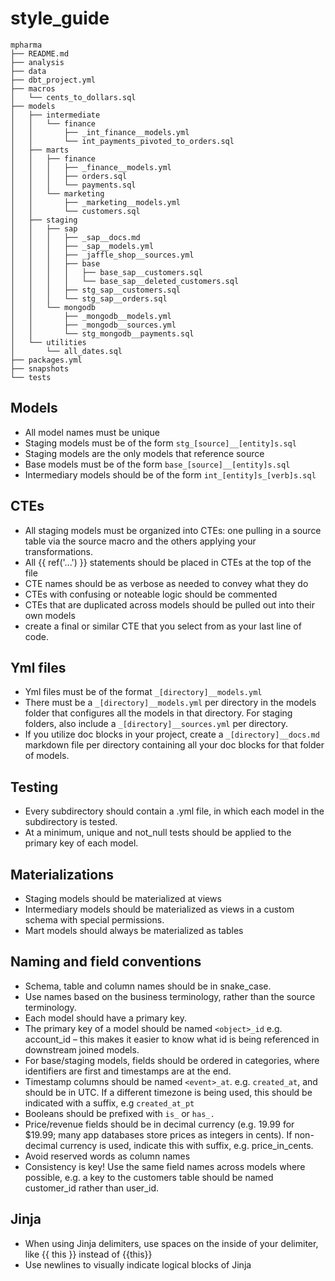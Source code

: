# style_guide

```
mpharma
├── README.md
├── analysis
├── data
├── dbt_project.yml
├── macros
│   └── cents_to_dollars.sql
├── models
│   ├── intermediate
│   │   └── finance
│   │       ├── _int_finance__models.yml
│   │       └── int_payments_pivoted_to_orders.sql
│   ├── marts
│   │   ├── finance
│   │   │   ├── _finance__models.yml
│   │   │   ├── orders.sql
│   │   │   └── payments.sql
│   │   └── marketing
│   │       ├── _marketing__models.yml
│   │       └── customers.sql
│   ├── staging
│   │   ├── sap
│   │   │   ├── _sap__docs.md
│   │   │   ├── _sap__models.yml
│   │   │   ├── _jaffle_shop__sources.yml
│   │   │   ├── base
│   │   │   │   ├── base_sap__customers.sql
│   │   │   │   └── base_sap__deleted_customers.sql
│   │   │   ├── stg_sap__customers.sql
│   │   │   └── stg_sap__orders.sql
│   │   └── mongodb
│   │       ├── _mongodb__models.yml
│   │       ├── _mongodb__sources.yml
│   │       └── stg_mongodb__payments.sql
│   └── utilities
│       └── all_dates.sql
├── packages.yml
├── snapshots
└── tests
```

## Models
- All model names must be unique
- Staging models must be of the form ```stg_[source]__[entity]s.sql```
- Staging models are the only models that reference source
- Base models must be of the form ```base_[source]__[entity]s.sql```
- Intermediary models should be of the form ```int_[entity]s_[verb]s.sql```

## CTEs
- All staging models must be organized into CTEs: one pulling in a source table via the source macro and the others applying your transformations.
- All {{ ref('...') }} statements should be placed in CTEs at the top of the file
- CTE names should be as verbose as needed to convey what they do
- CTEs with confusing or noteable logic should be commented
- CTEs that are duplicated across models should be pulled out into their own models
- create a final or similar CTE that you select from as your last line of code. 

## Yml files

- Yml files must be of the format ```_[directory]__models.yml```
- There must be a ```_[directory]__models.yml``` per directory in the models folder that configures all the models in that directory. For staging folders, also include a ```_[directory]__sources.yml``` per directory.
- If you utilize doc blocks in your project, create a ```_[directory]__docs.md``` markdown file per directory containing all your doc blocks for that folder of models.

## Testing
- Every subdirectory should contain a .yml file, in which each model in the subdirectory is tested.
- At a minimum, unique and not_null tests should be applied to the primary key of each model.

## Materializations
- Staging models should be materialized at views
- Intermediary models should be materialized as views in a custom schema with special permissions.
- Mart models should always be materialized as tables

## Naming and field conventions

- Schema, table and column names should be in snake_case.
- Use names based on the business terminology, rather than the source terminology.
- Each model should have a primary key.
- The primary key of a model should be named ```<object>_id``` e.g. account_id – this makes it easier to know what id is being referenced in downstream joined models.
- For base/staging models, fields should be ordered in categories, where identifiers are first and timestamps are at the end.
- Timestamp columns should be named ```<event>_at```. e.g. ```created_at```, and should be in UTC. If a different timezone is being used, this should be indicated with a suffix, e.g ```created_at_pt```
- Booleans should be prefixed with ```is_``` or ```has_.```
- Price/revenue fields should be in decimal currency (e.g. 19.99 for $19.99; many app databases store prices as integers in cents). If non-decimal currency is used, indicate this with suffix, e.g. price_in_cents.
- Avoid reserved words as column names
- Consistency is key! Use the same field names across models where possible, e.g. a key to the customers table should be named customer_id rather than user_id. 

## Jinja

- When using Jinja delimiters, use spaces on the inside of your delimiter, like {{ this }} instead of {{this}}
- Use newlines to visually indicate logical blocks of Jinja



